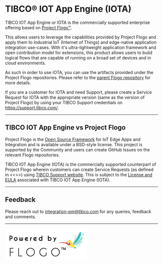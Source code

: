 # **TIBCO® IOT App Engine (IOTA)**
TIBCO IOT App Engine or IOTA is the commercially supported enterprise offering based on [Project Flogo™](http://www.flogo.io/). 

This allows users to leverage the capabilities provided by Project Flogo and apply them to Industrial IoT (Internet of Things) and edge-native application integration use-cases. With it's ultra-lightweight application framework and open contribution model for extensions, this product allows users to build logical flows that are capable of running on a broad set of devices and in cloud environments.

As such in order to use IOTA, you can use the artifacts provided under the Project Flogo repositories. Please refer to the [parent Flogo repository](https://github.com/TIBCOSoftware/flogo) for more details.

If you are a customer for IOTA and need Support, please create a Service Request for IOTA with the appropriate version (same as the version of Project Flogo) by using your TIBCO Support credentials on https://support.tibco.com/.

----------


## TIBCO IOT App Engine vs Project Flogo ##

Project Flogo is the [Open Source Framework](https://github.com/TIBCOSoftware/flogo) for IoT Edge Apps and Integration and is available under a BSD-style license. This project is supported by the Community and users can create GitHub Issues on the relevant Flogo repositories.

TIBCO IOT App Engine (IOTA) is the commercially supported counterpart of Project Flogo wherein customers can create Service Requests (as defined in <<>>) using [TIBCO Support website](https://support.tibco.com/). This is subject to the [License and EULA](https://github.com/TIBCOSoftware/iota/blob/master/LICENSE) associated with TIBCO IOT App Engine (IOTA).


----------
## Feedback ##

Please reach out to [integration-pm@tibco.com](mailto:integration-pm@tibco.com) for any queries, feedback and comments.


----------


![Powered by Flogo™](https://github.com/TIBCOSoftware/flogo/blob/master/branding/flogo_badge_white.png)
